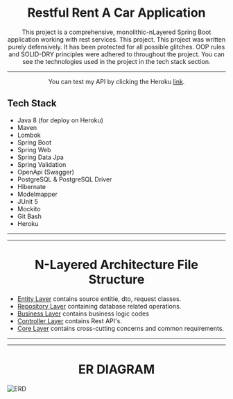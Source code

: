 <h1 align='center'><strong>Restful Rent A Car Application</strong></h1>

<p align='center'> 
   This project is a comprehensive, monolithic-nLayered Spring Boot application working with rest services. This project. This project was written purely defensively. It has been protected for all possible glitches. OOP rules and SOLID-DRY principles were adhered to throughout the project. You can see the technologies used in the project in the tech stack section.
</p>

<hr></hr>

<p align='center'> You can test my API by clicking the Heroku <a href="https://rent-a-car-application.herokuapp.com/swagger-ui/index.html">link</a>.</p>

## Tech Stack

- Java 8 (for deploy on Heroku)
- Maven
- Lombok
- Spring Boot
- Spring Web
- Spring Data Jpa
- Spring Validation
- OpenApi (Swagger)
- PostgreSQL & PostgreSQL Driver
- Hibernate
- Modelmapper
- JUnit 5
- Mockito
- Git Bash
- Heroku

---

<hr></hr>

<h1 align='center'>N-Layered Architecture File Structure</h1>  

<ul><li><a href="https://github.com/hzyazilimci/rentACar-App/tree/master/src/main/java/com/turkcell/rentACar/entities">Entity Layer</a> contains source entitie, dto, request classes.</li>
      <li><a href="https://github.com/hzyazilimci/rentACar-App/tree/master/src/main/java/com/turkcell/rentACar/dataAccess">Repository Layer</a> containing database related operations.</li>
      <li><a href="https://github.com/hzyazilimci/rentACar-App/tree/master/src/main/java/com/turkcell/rentACar/business">Business Layer</a> contains business logic codes</li>
       <li><a href="https://github.com/hzyazilimci/rentACar-App/tree/master/src/main/java/com/turkcell/rentACar/api">Controller Layer</a> contains Rest API's.</li>
       <li><a href="https://github.com/hzyazilimci/rentACar-App/tree/master/src/main/java/com/turkcell/rentACar/core">Core Layer</a> contains cross-cutting concerns and common requirements.</li>
</ul>

---

<hr></hr>

<h1 align='center'> ER DIAGRAM </h1>

![ERD](https://user-images.githubusercontent.com/83385573/171025062-e2f9d4b9-5bc4-431c-894e-bda1e417ea9d.JPG)

